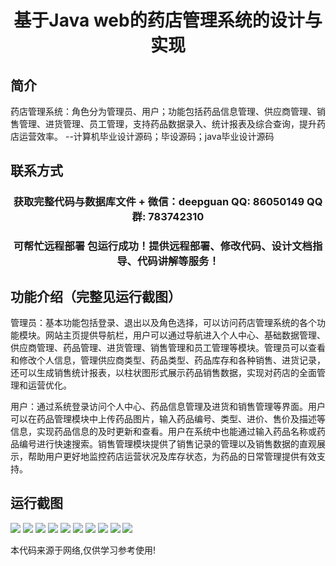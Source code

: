 <p><h1 align="center">基于Java web的药店管理系统的设计与实现</h1></p>

## 简介
药店管理系统：角色分为管理员、用户；功能包括药品信息管理、供应商管理、销售管理、进货管理、员工管理，支持药品数据录入、统计报表及综合查询，提升药店运营效率。    --计算机毕业设计源码；毕设源码；java毕业设计源码


## 联系方式
<p><h3 align="center">获取完整代码与数据库文件 + 微信：deepguan QQ: 86050149 QQ群: 783742310</h3></p>
<p><h3 align="center">可帮忙远程部署 包运行成功！提供远程部署、修改代码、设计文档指导、代码讲解等服务！</h3></p>

## 功能介绍（完整见运行截图）
管理员：基本功能包括登录、退出以及角色选择，可以访问药店管理系统的各个功能模块。网站主页提供导航栏，用户可以通过导航进入个人中心、基础数据管理、供应商管理、药品管理、进货管理、销售管理和员工管理等模块。管理员可以查看和修改个人信息，管理供应商类型、药品类型、药品库存和各种销售、进货记录，还可以生成销售统计报表，以柱状图形式展示药品销售数据，实现对药店的全面管理和运营优化。

用户：通过系统登录访问个人中心、药品信息管理及进货和销售管理等界面。用户可以在药品管理模块中上传药品图片，输入药品编号、类型、进价、售价及描述等信息，实现药品信息的及时更新和查看。用户在系统中也能通过输入药品名称或药品编号进行快速搜索。销售管理模块提供了销售记录的管理以及销售数据的直观展示，帮助用户更好地监控药店运营状况及库存状态，为药品的日常管理提供有效支持。


## 运行截图
![](https://bs-1329754181.cos.ap-shanghai.myqcloud.com/spring/PharmacyManagementSystemBasedOnJavaWeb/img/001.jpg)
![](https://bs-1329754181.cos.ap-shanghai.myqcloud.com/spring/PharmacyManagementSystemBasedOnJavaWeb/img/002.jpg)
![](https://bs-1329754181.cos.ap-shanghai.myqcloud.com/spring/PharmacyManagementSystemBasedOnJavaWeb/img/003.jpg)
![](https://bs-1329754181.cos.ap-shanghai.myqcloud.com/spring/PharmacyManagementSystemBasedOnJavaWeb/img/004.jpg)
![](https://bs-1329754181.cos.ap-shanghai.myqcloud.com/spring/PharmacyManagementSystemBasedOnJavaWeb/img/005.jpg)
![](https://bs-1329754181.cos.ap-shanghai.myqcloud.com/spring/PharmacyManagementSystemBasedOnJavaWeb/img/006.jpg)
![](https://bs-1329754181.cos.ap-shanghai.myqcloud.com/spring/PharmacyManagementSystemBasedOnJavaWeb/img/007.jpg)
![](https://bs-1329754181.cos.ap-shanghai.myqcloud.com/spring/PharmacyManagementSystemBasedOnJavaWeb/img/008.jpg)
![](https://bs-1329754181.cos.ap-shanghai.myqcloud.com/spring/PharmacyManagementSystemBasedOnJavaWeb/img/009.jpg)
![](https://bs-1329754181.cos.ap-shanghai.myqcloud.com/spring/PharmacyManagementSystemBasedOnJavaWeb/img/010.jpg)

<p>本代码来源于网络,仅供学习参考使用!</p>

